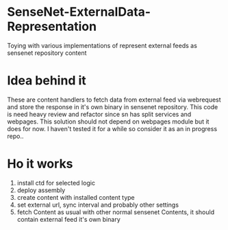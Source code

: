 # SenseNet-ExternalData-Representation
Toying with various implementations of represent external feeds as sensenet repository content

# Idea behind it
These are content handlers to fetch data from external feed via webrequest and store the response in it's own binary in sensenet repository. This code is need heavy review and refactor since sn has split services and webpages. This solution should not depend on webpages module but it does for now. I haven't tested it for a while so consider it as an in progress repo..

# Ho it works
1. install ctd for selected logic
1. deploy assembly 
1. create content with installed content type
1. set external url, sync interval and probably other settings
1. fetch Content as usual with other normal sensenet Contents, it should contain external feed it's own binary
